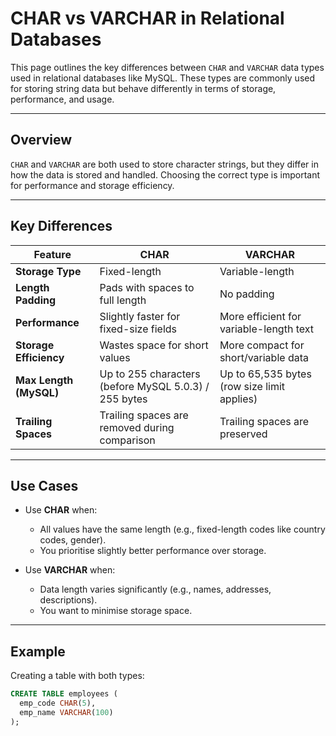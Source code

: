 # CHAR vs VARCHAR in Relational Databases

This page outlines the key differences between `CHAR` and `VARCHAR` data types used in relational databases like MySQL. These types are commonly used for storing string data but behave differently in terms of storage, performance, and usage.

---

## Overview

`CHAR` and `VARCHAR` are both used to store character strings, but they differ in how the data is stored and handled. Choosing the correct type is important for performance and storage efficiency.

---

## Key Differences

| Feature               | CHAR                          | VARCHAR                            |
|----------------------|-------------------------------|-------------------------------------|
| **Storage Type**     | Fixed-length                  | Variable-length                     |
| **Length Padding**   | Pads with spaces to full length | No padding                          |
| **Performance**      | Slightly faster for fixed-size fields | More efficient for variable-length text |
| **Storage Efficiency** | Wastes space for short values | More compact for short/variable data |
| **Max Length (MySQL)** | Up to 255 characters (before MySQL 5.0.3) / 255 bytes | Up to 65,535 bytes (row size limit applies) |
| **Trailing Spaces**  | Trailing spaces are removed during comparison | Trailing spaces are preserved       |

---

## Use Cases

- Use **CHAR** when:
  - All values have the same length (e.g., fixed-length codes like country codes, gender).
  - You prioritise slightly better performance over storage.

- Use **VARCHAR** when:
  - Data length varies significantly (e.g., names, addresses, descriptions).
  - You want to minimise storage space.

---

## Example

Creating a table with both types:

```sql
CREATE TABLE employees (
  emp_code CHAR(5),
  emp_name VARCHAR(100)
);
